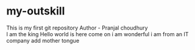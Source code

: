 # my-outskill
This is my first git repository
Author - Pranjal choudhury
<br>
I am the king
Hello
world is here come on
i am wonderful
i am from an IT company
add mother tongue

